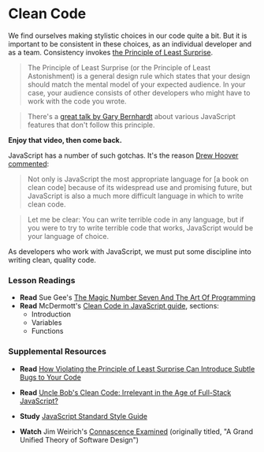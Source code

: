 # Clean Code

We find ourselves making stylistic choices in our code quite a bit. But it is important to be consistent in these choices, as an individual developer and as a team. Consistency invokes [the Principle of Least Surprise](https://medium.com/u2i-blogs/how-violating-the-principle-of-least-surprise-can-introduce-subtle-bugs-to-your-code-8902cc51dc29).

> The Principle of Least Surprise (or the Principle of Least Astonishment) is a general design rule which states that your design should match the mental model of your expected audience. In your case, your audience consists of other developers who might have to work with the code you wrote. 

> There's a [great talk by Gary Bernhardt](https://www.destroyallsoftware.com/talks/wat) about various JavaScript features that don't follow this principle.

**Enjoy that video, then come back.**

JavaScript has a number of such gotchas. It's the reason [Drew Hoover commented](https://spin.atomicobject.com/2016/12/21/clean-code-full-stack-javascript/):

> Not only is JavaScript the most appropriate language for [a book on clean code] because of its widespread use and promising future, but JavaScript is also a much more difficult language in which to write clean code. 

> Let me be clear: You can write terrible code in any language, but if you were to try to write terrible code that works, JavaScript would be your language of choice.

As developers who work with JavaScript, we must put some discipline into writing clean, quality code.

### Lesson Readings
+ **Read** Sue Gee's [The Magic Number Seven And The Art Of Programming](https://www.i-programmer.info/babbages-bag/621-the-magic-number-seven.html)
+ **Read** McDermott's [Clean Code in JavaScript guide](https://github.com/ryanmcdermott/clean-code-javascript), sections:
    - Introduction
    - Variables
    - Functions

### Supplemental Resources
+ **Read** [How Violating the Principle of Least Surprise Can Introduce Subtle Bugs to Your Code](https://medium.com/u2i-blogs/how-violating-the-principle-of-least-surprise-can-introduce-subtle-bugs-to-your-code-8902cc51dc29)

+ **Read** [Uncle Bob's Clean Code: Irrelevant in the Age of Full-Stack JavaScript?](https://spin.atomicobject.com/2016/12/21/clean-code-full-stack-javascript/)

+ **Study** [JavaScript Standard Style Guide](https://standardjs.com/rules.html)

+ **Watch** Jim Weirich's [Connascence Examined](https://www.youtube.com/watch?v=22vYwcfQnk8) (originally titled, "A Grand Unified Theory of Software Design")
